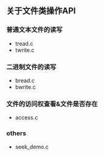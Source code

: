 ## 关于文件类操作API
### 普通文本文件的读写
* tread.c
* twrite.c
### 二进制文件的读写
* bread.c
* bwrite.c
### 文件的访问权查看&文件是否存在
* access.c
### others
* seek_demo.c


